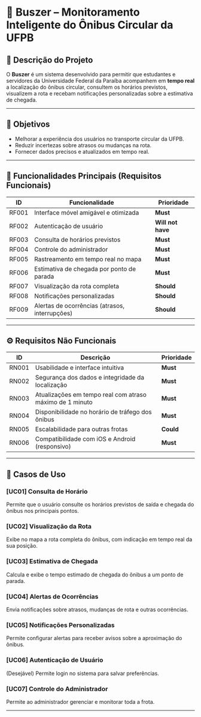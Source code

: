 # 🚌 Buszer – Monitoramento Inteligente do Ônibus Circular da UFPB

## 📌 Descrição do Projeto
O **Buszer** é um sistema desenvolvido para permitir que estudantes e servidores da Universidade Federal da Paraíba acompanhem em **tempo real** a localização do ônibus circular, consultem os horários previstos, visualizem a rota e recebam notificações personalizadas sobre a estimativa de chegada.

---

## 🎯 Objetivos
- Melhorar a experiência dos usuários no transporte circular da UFPB.
- Reduzir incertezas sobre atrasos ou mudanças na rota.
- Fornecer dados precisos e atualizados em tempo real.

---

## 📱 Funcionalidades Principais (Requisitos Funcionais)
| ID      | Funcionalidade | Prioridade |
|---------|---------------|------------|
| RF001 | Interface móvel amigável e otimizada | **Must** |
| RF002 | Autenticação de usuário | **Will not have** |
| RF003 | Consulta de horários previstos | **Must** |
| RF004 | Controle do administrador | **Must** |
| RF005 | Rastreamento em tempo real no mapa | **Must** |
| RF006 | Estimativa de chegada por ponto de parada | **Must** |
| RF007 | Visualização da rota completa | **Should** |
| RF008 | Notificações personalizadas | **Should** |
| RF009 | Alertas de ocorrências (atrasos, interrupções) | **Should** |

---

## ⚙️ Requisitos Não Funcionais
| ID      | Descrição | Prioridade |
|---------|-----------|------------|
| RN001 | Usabilidade e interface intuitiva | **Must** |
| RN002 | Segurança dos dados e integridade da localização | **Must** |
| RN003 | Atualizações em tempo real com atraso máximo de 1 minuto | **Must** |
| RN004 | Disponibilidade no horário de tráfego dos ônibus | **Must** |
| RN005 | Escalabilidade para outras frotas | **Could** |
| RN006 | Compatibilidade com iOS e Android (responsivo) | **Must** |

---

## 📖 Casos de Uso

### **[UC01] Consulta de Horário**
Permite que o usuário consulte os horários previstos de saída e chegada do ônibus nos principais pontos.

### **[UC02] Visualização da Rota**
Exibe no mapa a rota completa do ônibus, com indicação em tempo real da sua posição.

### **[UC03] Estimativa de Chegada**
Calcula e exibe o tempo estimado de chegada do ônibus a um ponto de parada.

### **[UC04] Alertas de Ocorrências**
Envia notificações sobre atrasos, mudanças de rota e outras ocorrências.

### **[UC05] Notificações Personalizadas**
Permite configurar alertas para receber avisos sobre a aproximação do ônibus.

### **[UC06] Autenticação de Usuário**
(Desejável) Permite login no sistema para salvar preferências.

### **[UC07] Controle do Administrador**
Permite ao administrador gerenciar e monitorar toda a frota.

---
